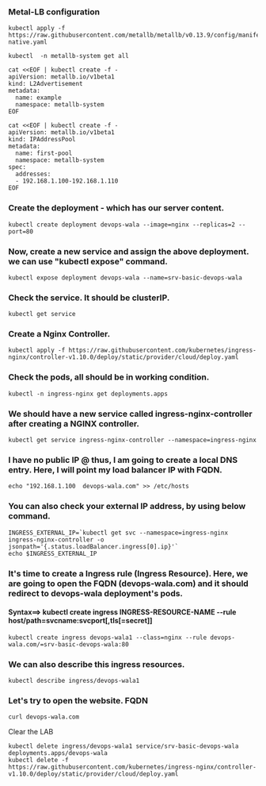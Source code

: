 ### Metal-LB configuration
```
kubectl apply -f https://raw.githubusercontent.com/metallb/metallb/v0.13.9/config/manifests/metallb-native.yaml

kubectl  -n metallb-system get all

cat <<EOF | kubectl create -f -
apiVersion: metallb.io/v1beta1
kind: L2Advertisement
metadata:
  name: example
  namespace: metallb-system
EOF

cat <<EOF | kubectl create -f -
apiVersion: metallb.io/v1beta1
kind: IPAddressPool
metadata:
  name: first-pool
  namespace: metallb-system
spec:
  addresses:
  - 192.168.1.100-192.168.1.110
EOF

```

### Create the deployment - which has our server content.

```
kubectl create deployment devops-wala --image=nginx --replicas=2 --port=80
```

### Now, create a new service and assign the above deployment. we can use "kubectl expose" command.
```
kubectl expose deployment devops-wala --name=srv-basic-devops-wala
```

### Check the service. It should be clusterIP. 
```
kubectl get service
```

### Create a Nginx Controller.

```
kubectl apply -f https://raw.githubusercontent.com/kubernetes/ingress-nginx/controller-v1.10.0/deploy/static/provider/cloud/deploy.yaml
```

### Check the pods, all should be in working condition.
```
kubectl -n ingress-nginx get deployments.apps 
```

### We should have a new service called ingress-nginx-controller after creating a NGINX controller.
```
kubectl get service ingress-nginx-controller --namespace=ingress-nginx
```

### I have no public IP @ thus, I am going to create a local DNS entry. Here, I will point my load balancer IP with FQDN.
```
echo "192.168.1.100  devops-wala.com" >> /etc/hosts
```

### You can also check your external IP address, by using below command.
```
INGRESS_EXTERNAL_IP=`kubectl get svc --namespace=ingress-nginx ingress-nginx-controller -o jsonpath='{.status.loadBalancer.ingress[0].ip}'`
echo $INGRESS_EXTERNAL_IP
```

### It's time to create a Ingress rule (Ingress Resource). Here, we are going to open the FQDN (devops-wala.com) and it should redirect to devops-wala deployment's pods.
#### Syntax==> kubectl create ingress INGRESS-RESOURCE-NAME --rule host/path=svcname:svcport[,tls[=secret]]

```
kubectl create ingress devops-wala1 --class=nginx --rule devops-wala.com/=srv-basic-devops-wala:80
```

### We can also describe this ingress resources.
```
kubectl describe ingress/devops-wala1
```

### Let's try to open the website. FQDN
```
curl devops-wala.com
```


Clear the LAB
```
kubectl delete ingress/devops-wala1 service/srv-basic-devops-wala deployments.apps/devops-wala
kubectl delete -f https://raw.githubusercontent.com/kubernetes/ingress-nginx/controller-v1.10.0/deploy/static/provider/cloud/deploy.yaml
```

